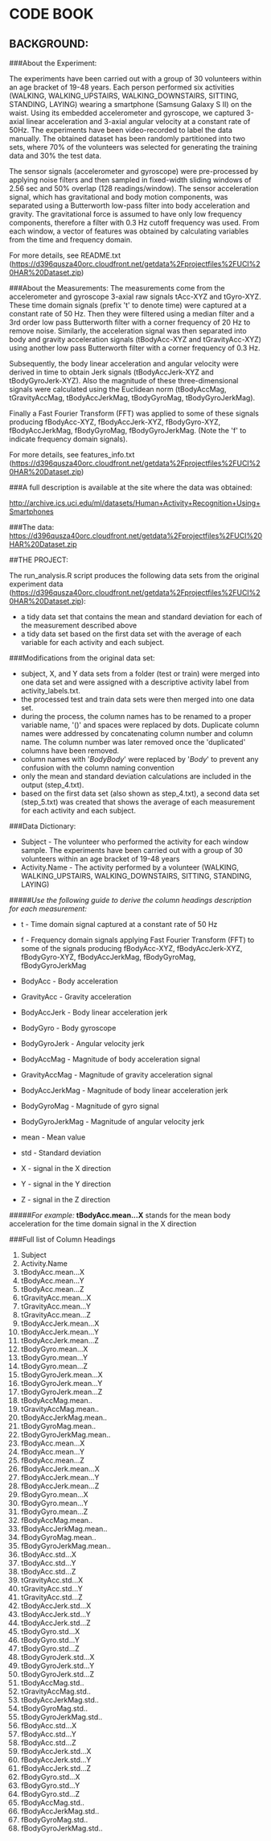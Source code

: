 # CODE BOOK

## BACKGROUND:

###About the Experiment:

The experiments have been carried out with a group of 30 volunteers within an age bracket of 19-48 years. Each person performed six activities (WALKING, WALKING_UPSTAIRS, WALKING_DOWNSTAIRS, SITTING, STANDING, LAYING) wearing a smartphone (Samsung Galaxy S II) on the waist. Using its embedded accelerometer and gyroscope, we captured 3-axial linear acceleration and 3-axial angular velocity at a constant rate of 50Hz. The experiments have been video-recorded to label the data manually. The obtained dataset has been randomly partitioned into two sets, where 70% of the volunteers was selected for generating the training data and 30% the test data. 

The sensor signals (accelerometer and gyroscope) were pre-processed by applying noise filters and then sampled in fixed-width sliding windows of 2.56 sec and 50% overlap (128 readings/window). The sensor acceleration signal, which has gravitational and body motion components, was separated using a Butterworth low-pass filter into body acceleration and gravity. The gravitational force is assumed to have only low frequency components, therefore a filter with 0.3 Hz cutoff frequency was used. From each window, a vector of features was obtained by calculating variables from the time and frequency domain. 

For more details, see README.txt (https://d396qusza40orc.cloudfront.net/getdata%2Fprojectfiles%2FUCI%20HAR%20Dataset.zip)

###About the Measurements:
The measurements come from the accelerometer and gyroscope 3-axial raw signals tAcc-XYZ and tGyro-XYZ. These time domain signals (prefix 't' to denote time) were captured at a constant rate of 50 Hz. Then they were filtered using a median filter and a 3rd order low pass Butterworth filter with a corner frequency of 20 Hz to remove noise. Similarly, the acceleration signal was then separated into body and gravity acceleration signals (tBodyAcc-XYZ and tGravityAcc-XYZ) using another low pass Butterworth filter with a corner frequency of 0.3 Hz. 

Subsequently, the body linear acceleration and angular velocity were derived in time to obtain Jerk signals (tBodyAccJerk-XYZ and tBodyGyroJerk-XYZ). Also the magnitude of these three-dimensional signals were calculated using the Euclidean norm (tBodyAccMag, tGravityAccMag, tBodyAccJerkMag, tBodyGyroMag, tBodyGyroJerkMag). 

Finally a Fast Fourier Transform (FFT) was applied to some of these signals producing fBodyAcc-XYZ, fBodyAccJerk-XYZ, fBodyGyro-XYZ, fBodyAccJerkMag, fBodyGyroMag, fBodyGyroJerkMag. (Note the 'f' to indicate frequency domain signals).

For more details, see features_info.txt (https://d396qusza40orc.cloudfront.net/getdata%2Fprojectfiles%2FUCI%20HAR%20Dataset.zip)

###A full description is available at the site where the data was obtained: 

http://archive.ics.uci.edu/ml/datasets/Human+Activity+Recognition+Using+Smartphones 

###The data: 
https://d396qusza40orc.cloudfront.net/getdata%2Fprojectfiles%2FUCI%20HAR%20Dataset.zip 


##THE PROJECT:

The run_analysis.R script produces the following data sets from the original experiment data (https://d396qusza40orc.cloudfront.net/getdata%2Fprojectfiles%2FUCI%20HAR%20Dataset.zip):
- a tidy data set that contains the mean and standard deviation for each of the measurement described above
- a tidy data set based on the first data set with the average of each variable for each activity and each subject.

###Modifications from the original data set:
- subject, X, and Y data sets from a folder (test or train) were merged into one data set and were assigned with a descriptive activity label from activity_labels.txt.
- the processed test and train data sets were then merged into one data set.
- during the process, the column names has to be renamed to a proper variable name, '()' and spaces were replaced by dots. Duplicate column names were addressed by concatenating column number and column name. The column number was later removed once the 'duplicated' columns have been removed.
- column names with '*BodyBody*' were replaced by '*Body*' to prevent any confusion with the column naming convention
- only the mean and standard deviation calculations are included in the output (step_4.txt).
- based on the first data set (also shown as step_4.txt), a second data set (step_5.txt) was created that shows the average of each measurement for each activity and each subject.

###Data Dictionary:

- Subject	- The volunteer who performed the activity for each window sample. The experiments have been carried out with a group of 30 volunteers within an age bracket of 19-48 years
- Activity.Name	- The activity performed by a volunteer (WALKING, WALKING_UPSTAIRS, WALKING_DOWNSTAIRS, SITTING, STANDING, LAYING)

#####*Use the following guide to derive the column headings description for each measurement:*
- t	- Time domain signal captured at a constant rate of 50 Hz
- f	- Frequency domain signals applying Fast Fourier Transform (FFT) to some of the signals producing fBodyAcc-XYZ, fBodyAccJerk-XYZ, fBodyGyro-XYZ, fBodyAccJerkMag, fBodyGyroMag, fBodyGyroJerkMag
  
- BodyAcc	- Body acceleration 
- GravityAcc - Gravity acceleration
- BodyAccJerk - Body linear acceleration jerk
- BodyGyro - Body gyroscope
- BodyGyroJerk - Angular velocity jerk
- BodyAccMag - Magnitude of body acceleration signal
- GravityAccMag - Magnitude of gravity acceleration signal
- BodyAccJerkMag - Magnitude of body linear acceleration jerk
- BodyGyroMag - Magnitude of gyro signal
- BodyGyroJerkMag - Magnitude of angular velocity jerk
  
- mean - Mean value
- std - Standard deviation
  
- X - signal in the X direction
- Y - signal in the Y direction
- Z - signal in the Z direction

#####*For example:*
**tBodyAcc.mean...X** stands for the mean body acceleration for the time domain signal in the X direction 

###Full list of Column Headings
1. Subject
2. Activity.Name
3. tBodyAcc.mean...X
4. tBodyAcc.mean...Y
5. tBodyAcc.mean...Z
6. tGravityAcc.mean...X
7. tGravityAcc.mean...Y
8. tGravityAcc.mean...Z
9.	 tBodyAccJerk.mean...X
10. tBodyAccJerk.mean...Y
11. tBodyAccJerk.mean...Z
12. tBodyGyro.mean...X
13. tBodyGyro.mean...Y
14. tBodyGyro.mean...Z
15. tBodyGyroJerk.mean...X
16. tBodyGyroJerk.mean...Y
17. tBodyGyroJerk.mean...Z
18. tBodyAccMag.mean..
19. tGravityAccMag.mean..
20. tBodyAccJerkMag.mean..
21. tBodyGyroMag.mean..
22. tBodyGyroJerkMag.mean..
23. fBodyAcc.mean...X
24. fBodyAcc.mean...Y
25. fBodyAcc.mean...Z
26. fBodyAccJerk.mean...X
27. fBodyAccJerk.mean...Y
28. fBodyAccJerk.mean...Z
29. fBodyGyro.mean...X
30. fBodyGyro.mean...Y
31. fBodyGyro.mean...Z
32. fBodyAccMag.mean..
33. fBodyAccJerkMag.mean..
34. fBodyGyroMag.mean..
35. fBodyGyroJerkMag.mean..
36. tBodyAcc.std...X
37. tBodyAcc.std...Y
38. tBodyAcc.std...Z
39. tGravityAcc.std...X
40. tGravityAcc.std...Y
41. tGravityAcc.std...Z
42. tBodyAccJerk.std...X
43. tBodyAccJerk.std...Y
44. tBodyAccJerk.std...Z
45. tBodyGyro.std...X
46. tBodyGyro.std...Y
47. tBodyGyro.std...Z
48. tBodyGyroJerk.std...X
49. tBodyGyroJerk.std...Y
50. tBodyGyroJerk.std...Z
51. tBodyAccMag.std..
52. tGravityAccMag.std..
53. tBodyAccJerkMag.std..
54. tBodyGyroMag.std..
55. tBodyGyroJerkMag.std..
56. fBodyAcc.std...X
57. fBodyAcc.std...Y
58. fBodyAcc.std...Z
59. fBodyAccJerk.std...X
60. fBodyAccJerk.std...Y
61. fBodyAccJerk.std...Z
62. fBodyGyro.std...X
63. fBodyGyro.std...Y
64. fBodyGyro.std...Z
65. fBodyAccMag.std..
66. fBodyAccJerkMag.std..
67. fBodyGyroMag.std..
68. fBodyGyroJerkMag.std..
